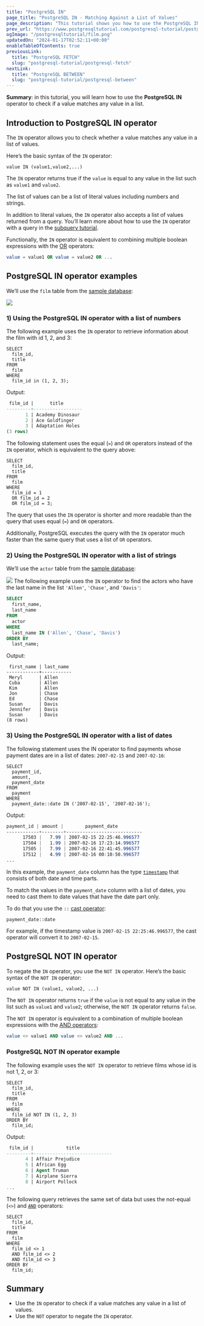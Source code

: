 ```yaml
---
title: "PostgreSQL IN"
page_title: "PostgreSQL IN - Matching Against a List of Values"
page_description: "This tutorial shows you how to use the PostgreSQL IN operator to match against a list of values. It also shows you how to use the IN operator in a subquery."
prev_url: "https://www.postgresqltutorial.com/postgresql-tutorial/postgresql-in/"
ogImage: "/postgresqltutorial/film.png"
updatedOn: "2024-01-17T02:52:11+00:00"
enableTableOfContents: true
previousLink: 
  title: "PostgreSQL FETCH"
  slug: "postgresql-tutorial/postgresql-fetch"
nextLink: 
  title: "PostgreSQL BETWEEN"
  slug: "postgresql-tutorial/postgresql-between"
---
```





**Summary**: in this tutorial, you will learn how to use the **PostgreSQL IN** operator to check if a value matches any value in a list.


## Introduction to PostgreSQL IN operator

The `IN` operator allows you to check whether a value matches any value in a list of values.

Here’s the basic syntax of the `IN` operator:


```phpsqlsql
value IN (value1,value2,...)
```
The `IN` operator returns true if the `value` is equal to any value in the list such as `value1` and `value2`.

The list of values can be a list of literal values including numbers and strings.

In addition to literal values, the `IN` operator also accepts a list of values returned from a query. You’ll learn more about how to use the `IN` operator with a query in the [subquery tutorial](postgresql-subquery).

Functionally, the `IN` operator is equivalent to combining multiple boolean expressions with the [OR](postgresql-or) operators:


```sql
value = value1 OR value = value2 OR ...
```

## PostgreSQL IN operator examples

We’ll use the `film` table from the [sample database](../postgresql-getting-started/postgresql-sample-database):

![](/postgresqltutorial/film.png)
### 1\) Using the PostgreSQL IN operator with a list of numbers

The following example uses the `IN` operator to retrieve information about the film with id 1, 2, and 3:


```
SELECT
  film_id, 
  title 
FROM
  film 
WHERE
  film_id in (1, 2, 3);
```
Output:


```sql
 film_id |      title
---------+------------------
       1 | Academy Dinosaur
       2 | Ace Goldfinger
       3 | Adaptation Holes
(3 rows)
```
The following statement uses the equal (`=`) and `OR` operators instead of the `IN` operator, which is equivalent to the query above:


```
SELECT 
  film_id, 
  title 
FROM 
  film 
WHERE 
  film_id = 1 
  OR film_id = 2 
  OR film_id = 3;
```
The query that uses the `IN` operator is shorter and more readable than the query that uses equal (`=`) and `OR` operators.

Additionally, PostgreSQL executes the query with the `IN` operator much faster than the same query that uses a list of `OR` operators.


### 2\) Using the PostgreSQL IN operator with a list of strings

We’ll use the `actor` table from the [sample database](../postgresql-getting-started/postgresql-sample-database):


![](/postgresqltutorial/actor.png)
The following example uses the `IN` operator to find the actors who have the last name in the list `'Allen'`, `'Chase'`, and `'Davis'`:


```sql
SELECT 
  first_name, 
  last_name
FROM 
  actor 
WHERE 
  last_name IN ('Allen', 'Chase', 'Davis') 
ORDER BY 
  last_name;
```
Output:


```
 first_name | last_name
------------+-----------
 Meryl      | Allen
 Cuba       | Allen
 Kim        | Allen
 Jon        | Chase
 Ed         | Chase
 Susan      | Davis
 Jennifer   | Davis
 Susan      | Davis
(8 rows)

```

### 3\) Using the PostgreSQL IN operator with a list of dates

The following statement uses the IN operator to find payments whose payment dates are in a list of dates: `2007-02-15` and `2007-02-16`:


```
SELECT 
  payment_id, 
  amount, 
  payment_date 
FROM 
  payment 
WHERE 
  payment_date::date IN ('2007-02-15', '2007-02-16');
```
Output:


```css
payment_id | amount |        payment_date
------------+--------+----------------------------
      17503 |   7.99 | 2007-02-15 22:25:46.996577
      17504 |   1.99 | 2007-02-16 17:23:14.996577
      17505 |   7.99 | 2007-02-16 22:41:45.996577
      17512 |   4.99 | 2007-02-16 00:10:50.996577
...
```
In this example, the `payment_date` column has the type [`timestamp`](postgresql-timestamp) that consists of both date and time parts.

To match the values in the `payment_date` column with a list of dates, you need to cast them to date values that have the date part only.

To do that you use the `::` [cast operator](postgresql-cast):


```
payment_date::date
```
For example, if the timestamp value is `2007-02-15 22:25:46.996577`, the cast operator will convert it to `2007-02-15`.


## PostgreSQL NOT IN operator

To negate the `IN` operator, you use the `NOT IN` operator. Here’s the basic syntax of the `NOT IN` operator:


```xml
value NOT IN (value1, value2, ...)
```
The `NOT IN` operator returns `true` if the `value` is not equal to any value in the list such as `value1` and `value2`; otherwise, the `NOT IN` operator returns `false`.

The `NOT IN` operator is equivalent to a combination of multiple boolean expressions with the [AND operators](postgresql-and):


```sql
value <> value1 AND value <> value2 AND ...
```

### PostgreSQL NOT IN operator example

The following example uses the `NOT IN` operator to retrieve films whose id is not 1, 2, or 3:


```
SELECT 
  film_id, 
  title 
FROM 
  film 
WHERE 
  film_id NOT IN (1, 2, 3) 
ORDER BY 
  film_id;
```
Output:


```sql
 film_id |            title
---------+-----------------------------
       4 | Affair Prejudice
       5 | African Egg
       6 | Agent Truman
       7 | Airplane Sierra
       8 | Airport Pollock
...
```
The following query retrieves the same set of data but uses the not\-equal (`<>`) and [`AND`](postgresql-and) operators:


```
SELECT 
  film_id, 
  title 
FROM 
  film 
WHERE 
  film_id <> 1 
  AND film_id <> 2 
  AND film_id <> 3 
ORDER BY 
  film_id;
```

## Summary

* Use the `IN` operator to check if a value matches any value in a list of values.
* Use the `NOT` operator to negate the `IN` operator.

